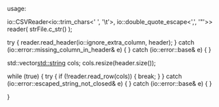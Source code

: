 
usage:

io::CSVReader<io::trim_chars<' ', '\t'>, io::double_quote_escape<',', '"'>>  reader( strFile.c_str() );

try
{
    reader.read_header(io::ignore_extra_column, header);
}
catch (io::error::missing_column_in_header& e)
{
}
catch (io::error::base& e)
{
}

std::vector<std::string> cols;
cols.resize(header.size());

while (true)
{
    try
    {
        if (!reader.read_row(cols))
        {
            break;
        }
    }
    catch (io::error::escaped_string_not_closed& e)
    { 
    }
    catch (io::error::base& e)
    { 
    }
    
  }	
